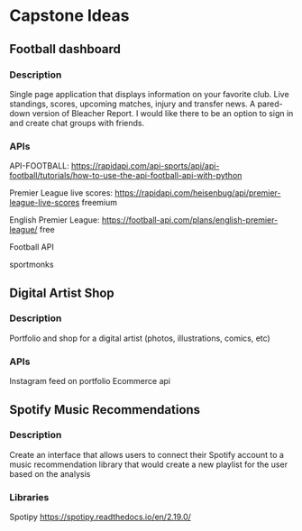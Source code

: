 # Capstone Ideas

## Football dashboard

### Description

Single page application that displays information on your favorite club. Live standings, scores, upcoming matches, injury and transfer news. A pared-down version of Bleacher Report. I would like there to be an option to sign in and create chat groups with friends.

### APIs

API-FOOTBALL:
https://rapidapi.com/api-sports/api/api-football/tutorials/how-to-use-the-api-football-api-with-python

Premier League live scores:
https://rapidapi.com/heisenbug/api/premier-league-live-scores
freemium

English Premier League:
https://football-api.com/plans/english-premier-league/
free

Football API

sportmonks

## Digital Artist Shop

### Description

Portfolio and shop for a digital artist (photos, illustrations, comics, etc)

### APIs

Instagram feed on portfolio
Ecommerce api

## Spotify Music Recommendations

### Description

Create an interface that allows users to connect their Spotify account to a music recommendation library that would create a new playlist for the user based on the analysis

### Libraries

Spotipy
https://spotipy.readthedocs.io/en/2.19.0/
